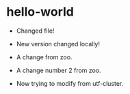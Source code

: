 # hello-world
* Changed file!

* New version changed locally!

* A change from zoo.

* A change number 2 from zoo.

* Now trying to modify from utf-cluster.
